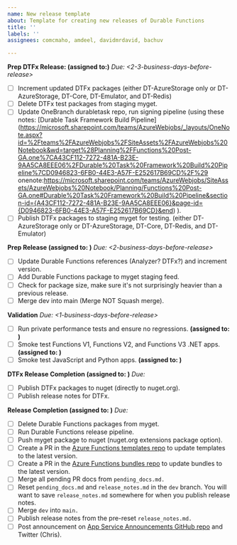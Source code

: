 ```yaml
---
name: New release template
about: Template for creating new releases of Durable Functions
title: ''
labels: ''
assignees: comcmaho, amdeel, davidmrdavid, bachuv

---
```


**Prep DTFx Release: (assigned to:)**
_Due: <2-3-business-days-before-release>_
- [ ] Increment updated DTFx packages (either DT-AzureStorage only or DT-AzureStorage, DT-Core, DT-Emulator, and DT-Redis)
- [ ] Delete DTFx test packages from staging myget.
- [ ] Update OneBranch durabletask repo, run signing pipeline (using these notes:  [Durable Task Framework Build Pipeline] (https://microsoft.sharepoint.com/teams/AzureWebjobs/_layouts/OneNote.aspx?id=%2Fteams%2FAzureWebjobs%2FSiteAssets%2FAzureWebjobs%20Notebook&wd=target%28Planning%2FFunctions%20Post-GA.one%7CA43CF112-7272-481A-B23E-9AA5CA8EEE06%2FDurable%20Task%20Framework%20Build%20Pipeline%7CD0946823-6FB0-44E3-A57F-E252617B69CD%2F%29
onenote:https://microsoft.sharepoint.com/teams/AzureWebjobs/SiteAssets/AzureWebjobs%20Notebook/Planning/Functions%20Post-GA.one#Durable%20Task%20Framework%20Build%20Pipeline&section-id={A43CF112-7272-481A-B23E-9AA5CA8EEE06}&page-id={D0946823-6FB0-44E3-A57F-E252617B69CD}&end) ).
- [ ] Publish DTFx packages to staging myget for testing. (either DT-AzureStorage only or DT-AzureStorage, DT-Core, DT-Redis, and DT-Emulator)

**Prep Release (assigned to: )**
_Due: <2-business-days-before-release>_
- [ ] Update Durable Functions references (Analyzer? DTFx?) and increment version.
- [ ] Add Durable Functions package to myget staging feed.
- [ ] Check for package size, make sure it's not surprisingly heavier than a previous release.
- [ ] Merge dev into main (Merge NOT Squash merge).

**Validation**
_Due: <1-business-days-before-release>_
- [ ] Run private performance tests and ensure no regressions. **(assigned to: )**
- [ ] Smoke test Functions V1, Functions V2, and Functions V3 .NET apps. **(assigned to: )**
- [ ] Smoke test JavaScript and Python apps. **(assigned to: )**

**DTFx Release Completion (assigned to: )**
_Due: <release-deadline>_
- [ ] Publish DTFx packages to nuget (directly to nuget.org).
- [ ] Publish release notes for DTFx.

**Release Completion (assigned to: )**
_Due: <release-deadline>_
- [ ] Delete Durable Functions packages from myget.
- [ ] Run Durable Functions release pipeline.
- [ ] Push myget package to nuget (nuget.org extensions package option).
- [ ] Create a PR in the [Azure Functions templates repo](https://github.com/Azure/azure-functions-templates) to update templates to the latest version.
- [ ] Create a PR in the [Azure Functions bundles repo](https://github.com/Azure/azure-functions-extension-bundles) to update bundles to the latest version.
- [ ] Merge all pending PR docs from `pending_docs.md.`
- [ ] Reset `pending_docs.md` and `release_notes.md` in the `dev` branch. You will want to save `release_notes.md` somewhere for when you publish release notes.
- [ ] Merge `dev` into `main.`
- [ ] Publish release notes from the pre-reset `release_notes.md.`
- [ ] Post announcement on [App Service Announcements GitHub repo](https://github.com/Azure/app-service-announcements) and Twitter (Chris).
